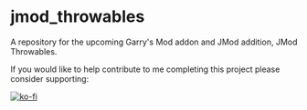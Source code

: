 # jmod_throwables
A repository for the upcoming Garry's Mod addon and JMod addition, JMod Throwables.

If you would like to help contribute to me completing this project please consider supporting:

[![ko-fi](https://ko-fi.com/img/githubbutton_sm.svg)](https://ko-fi.com/J3J81JHDPX)
